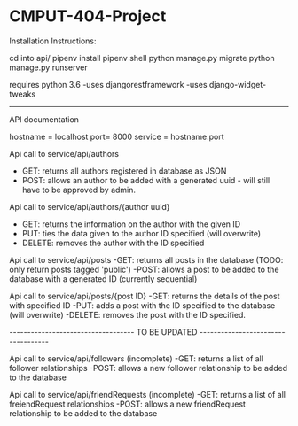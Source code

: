 # CMPUT-404-Project

Installation Instructions:

  cd into api/
  pipenv install
  pipenv shell
  python manage.py migrate
  python manage.py runserver
  
  requires python 3.6
    -uses djangorestframework
    -uses django-widget-tweaks

------------------------------------------------------------------------------------------------------
API documentation

hostname = localhost
port= 8000
service = hostname:port

Api call to service/api/authors
  - GET: returns all authors registered in database as JSON
  - POST: allows an author to be added with a generated uuid - will still have to be approved by admin.

Api call to service/api/authors/{author uuid}
  - GET: returns the information on the author with the given ID
  - PUT: ties the data given to the author ID specified (will overwrite)
  - DELETE: removes the author with the ID specified

Api call to service/api/posts
  -GET: returns all posts in the database (TODO: only return posts tagged 'public')
  -POST: allows a post to be added to the database with a generated ID (currently sequential)
  
Api call to service/api/posts/{post ID}
  -GET: returns the details of the post with specified ID
  -PUT: adds a post with the ID specified to the database (will overwrite)
  -DELETE: removes the post with the ID specified.
  
----------------------------------- TO BE UPDATED -----------------------------------
  
Api call to service/api/followers (incomplete)
  -GET: returns a list of all follower relationships
  -POST: allows a new follower relationship to be added to the database
  
Api call to service/api/friendRequests (incomplete)
  -GET: returns a list of all freiendRequest relationships
  -POST: allows a new friendRequest relationship to be added to the database
